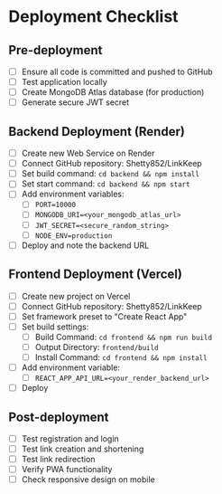 # Deployment Checklist

## Pre-deployment
- [ ] Ensure all code is committed and pushed to GitHub
- [ ] Test application locally
- [ ] Create MongoDB Atlas database (for production)
- [ ] Generate secure JWT secret

## Backend Deployment (Render)
- [ ] Create new Web Service on Render
- [ ] Connect GitHub repository: Shetty852/LinkKeep
- [ ] Set build command: `cd backend && npm install`
- [ ] Set start command: `cd backend && npm start`
- [ ] Add environment variables:
  - [ ] `PORT=10000`
  - [ ] `MONGODB_URI=<your_mongodb_atlas_url>`
  - [ ] `JWT_SECRET=<secure_random_string>`
  - [ ] `NODE_ENV=production`
- [ ] Deploy and note the backend URL

## Frontend Deployment (Vercel)
- [ ] Create new project on Vercel
- [ ] Connect GitHub repository: Shetty852/LinkKeep
- [ ] Set framework preset to "Create React App"
- [ ] Set build settings:
  - [ ] Build Command: `cd frontend && npm run build`
  - [ ] Output Directory: `frontend/build`
  - [ ] Install Command: `cd frontend && npm install`
- [ ] Add environment variable:
  - [ ] `REACT_APP_API_URL=<your_render_backend_url>`
- [ ] Deploy

## Post-deployment
- [ ] Test registration and login
- [ ] Test link creation and shortening
- [ ] Test link redirection
- [ ] Verify PWA functionality
- [ ] Check responsive design on mobile

